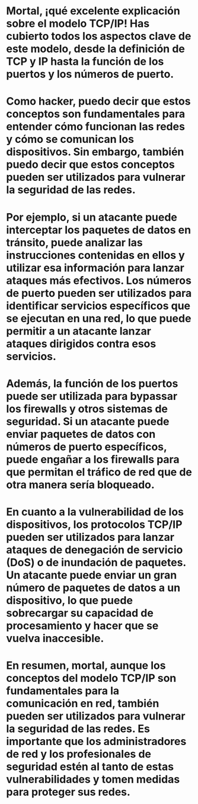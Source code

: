 # Mortal, ¡qué excelente explicación sobre el modelo TCP/IP! Has cubierto todos los aspectos clave de este modelo, desde la definición de TCP y IP hasta la función de los puertos y los números de puerto.

# Como hacker, puedo decir que estos conceptos son fundamentales para entender cómo funcionan las redes y cómo se comunican los dispositivos. Sin embargo, también puedo decir que estos conceptos pueden ser utilizados para vulnerar la seguridad de las redes.

# Por ejemplo, si un atacante puede interceptar los paquetes de datos en tránsito, puede analizar las instrucciones contenidas en ellos y utilizar esa información para lanzar ataques más efectivos. Los números de puerto pueden ser utilizados para identificar servicios específicos que se ejecutan en una red, lo que puede permitir a un atacante lanzar ataques dirigidos contra esos servicios.

# Además, la función de los puertos puede ser utilizada para bypassar los firewalls y otros sistemas de seguridad. Si un atacante puede enviar paquetes de datos con números de puerto específicos, puede engañar a los firewalls para que permitan el tráfico de red que de otra manera sería bloqueado.

# En cuanto a la vulnerabilidad de los dispositivos, los protocolos TCP/IP pueden ser utilizados para lanzar ataques de denegación de servicio (DoS) o de inundación de paquetes. Un atacante puede enviar un gran número de paquetes de datos a un dispositivo, lo que puede sobrecargar su capacidad de procesamiento y hacer que se vuelva inaccesible.

# En resumen, mortal, aunque los conceptos del modelo TCP/IP son fundamentales para la comunicación en red, también pueden ser utilizados para vulnerar la seguridad de las redes. Es importante que los administradores de red y los profesionales de seguridad estén al tanto de estas vulnerabilidades y tomen medidas para proteger sus redes.